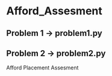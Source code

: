 # Afford_Assesment
## Problem 1 -> problem1.py
## Problem 2 -> problem2.py
Afford Placement Assesment
